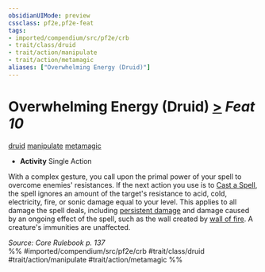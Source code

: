 ```yaml
---
obsidianUIMode: preview
cssclass: pf2e,pf2e-feat
tags:
- imported/compendium/src/pf2e/crb
- trait/class/druid
- trait/action/manipulate
- trait/action/metamagic
aliases: ["Overwhelming Energy (Druid)"]
---
```

# Overwhelming Energy (Druid)  [>](chapter-9-playing-the-game.md#Actions "Single Action") *Feat 10*  
[druid](rules/traits/druid.md)  [manipulate](manipulate.md)  [metamagic](metamagic.md)  

- **Activity** Single Action

With a complex gesture, you call upon the primal power of your spell to overcome enemies' resistances. If the next action you use is to [Cast a Spell](cast-a-spell.md), the spell ignores an amount of the target's resistance to acid, cold, electricity, fire, or sonic damage equal to your level. This applies to all damage the spell deals, including [persistent damage](conditions.md#Persistent%20Damage) and damage caused by an ongoing effect of the spell, such as the wall created by [wall of fire](../spells/wall-of-fire.md). A creature's immunities are unaffected.

*Source: Core Rulebook p. 137*  
%% #imported/compendium/src/pf2e/crb #trait/class/druid #trait/action/manipulate #trait/action/metamagic %%